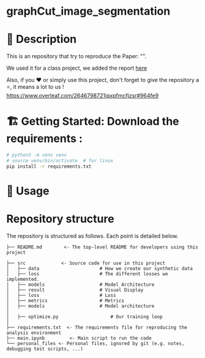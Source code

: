 # graphCut_image_segmentation


# 📌 Description
This is an repository that try to reproduce the Paper: "". 

We used it for a class project, we added the report [here](https://github.com/gardiens/Noise2NoiseMapping_pytorch/blob/main/Report-Noise2Mapping.pdf) 

Also, if you ❤️ or simply use this project, don't forget to give the repository a ⭐, it means a lot to us ! 
https://www.overleaf.com/2646798721jqxpfmcfjzsr#964fe9
# 🏗 Getting Started: Download the  requirements : 
```bash
# python3 -m venv venv
# source venv/bin/activate  # for linux
pip install -r requirements.txt

```

# 🚀 Usage


# Repository structure
The repository is structured as follows. Each point is detailed below.
```
├── README.md        <- The top-level README for developers using this project

├── src             <- Source code for use in this project
│   ├── data                      # How we create our synthetic data
│   ├── loss                      # The different losses we implemented.
│   ├── models                    # Model Architecture
│   ├── result                    # Visual Display
│   ├── loss                      # Loss
│   ├── metrics                   # Metrics
│   ├── models                    # Model architecture
│   
│   ├── optimize.py                   # Our training loop
│   
├── requirements.txt  <- The requirements file for reproducing the analysis environment
├── main.ipynb         <- Main script to run the code
└── personal_files <- Personal files, ignored by git (e.g. notes, debugging test scripts, ...)
```
